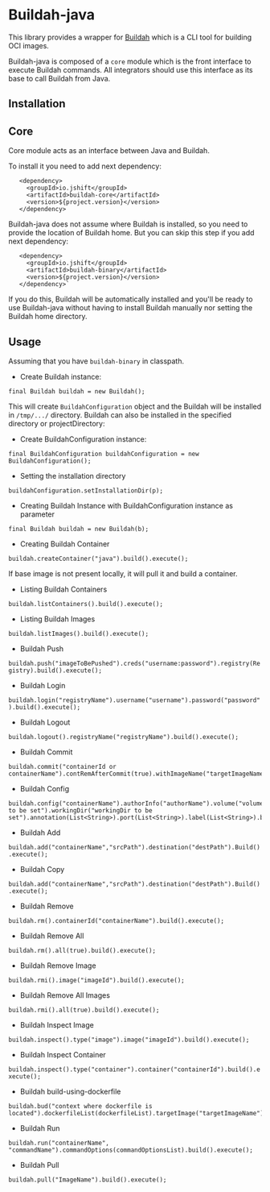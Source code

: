 # Buildah-java

This library provides a wrapper for [Buildah](https://github.com/containers/buildah) which is a CLI tool for building OCI images.

Buildah-java is composed of a `core` module which is the front interface to execute Buildah commands.
All integrators should use this interface as its base to call Buildah from Java.

## Installation

## Core

Core module acts as an interface between Java and Buildah.

To install it you need to add next dependency:

 ```
    <dependency>
      <groupId>io.jshift</groupId>
      <artifactId>buildah-core</artifactId>
      <version>${project.version}</version>
    </dependency>
 ```

Buildah-java does not assume where Buildah is installed, so you need to provide the location of Buildah home.
But you can skip this step if you add next dependency:

 ```
    <dependency>
      <groupId>io.jshift</groupId>
      <artifactId>buildah-binary</artifactId>
      <version>${project.version}</version>
    </dependency>`
 ```

If you do this, Buildah will be automatically installed and you'll be ready to use Buildah-java without having to install Buildah manually nor setting the Buildah home directory.

## Usage

Assuming that you have `buildah-binary` in classpath.

* Create Buildah instance:

`final Buildah buildah = new Buildah();`

This will create `BuildahConfiguration` object and the Buildah will be installed in `/tmp/.../` directory.
Buildah can also be installed in the specified directory or projectDirectory:

* Create BuildahConfiguration instance:

`final BuildahConfiguration buildahConfiguration = new BuildahConfiguration();`

* Setting the installation directory

`buildahConfiguration.setInstallationDir(p);`

* Creating Buildah Instance with BuildahConfiguration instance as parameter

`final Buildah buildah = new Buildah(b);`

* Creating Buildah Container

`buildah.createContainer("java").build().execute();`

If base image is not present locally, it will pull it and build a container.

* Listing Buildah Containers

`buildah.listContainers().build().execute();`

* Listing Buildah Images

`buildah.listImages().build().execute();`

* Buildah Push

`buildah.push("imageToBePushed").creds("username:password").registry(Registry).build().execute();`

* Buildah Login

`buildah.login("registryName").username("username").password("password").build().execute();`

* Buildah Logout

`buildah.logout().registryName("registryName").build().execute();`

* Buildah Commit

 ```
buildah.commit("containerId or containerName").contRemAfterCommit(true).withImageName("targetImageName").build().execute();
 ```
* Buildah Config

 ```
 buildah.config("containerName").authorInfo("authorName").volume("volume to be set").workingDir("workingDir to be set").annotation(List<String>).port(List<String>).label(List<String>).build().execute();
 ```

* Buildah Add

`buildah.add("containerName","srcPath").destination("destPath").Build().execute();`

* Buildah Copy

`buildah.add("containerName","srcPath").destination("destPath").Build().execute();`

* Buildah Remove

`buildah.rm().containerId("containerName").build().execute();`

* Buildah Remove All

`buildah.rm().all(true).build().execute();`

* Buildah Remove Image

`buildah.rmi().image("imageId").build().execute();`

* Buildah Remove All Images

`buildah.rmi().all(true).build().execute();`

* Buildah Inspect Image

`buildah.inspect().type("image").image("imageId").build().execute();`

* Buildah Inspect Container

`buildah.inspect().type("container").container("containerId").build().execute();`

* Buildah build-using-dockerfile

 ```
 buildah.bud("context where dockerfile is located").dockerfileList(dockerfileList).targetImage("targetImageName").build().execute();
 ```

* Buildah Run

`buildah.run("containerName", "commandName").commandOptions(commandOptionsList).build().execute();`

* Buildah Pull

`buildah.pull("ImageName").build().execute();`
